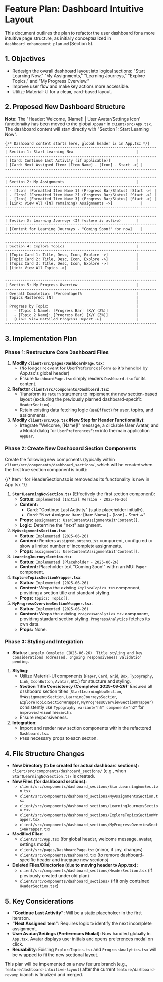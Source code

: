 # Feature Plan: Dashboard Intuitive Layout

This document outlines the plan to refactor the user dashboard for a more intuitive page structure, as initially conceptualized in `dashboard_enhancement_plan.md` (Section 5).

## 1. Objectives

*   Redesign the overall dashboard layout into logical sections: "Start Learning Now," "My Assignments," "Learning Journeys," "Explore Topics," and "My Progress Overview."
*   Improve user flow and make key actions more accessible.
*   Utilize Material-UI for a clean, card-based layout.

## 2. Proposed New Dashboard Structure

**Note:** The "Header: Welcome, [Name]! | User Avatar/Settings Icon" functionality has been moved to the global `AppBar` in `client/src/App.tsx`. The dashboard content will start directly with "Section 1: Start Learning Now".

```
{/* Dashboard content starts here, global header is in App.tsx */}
---------------------------------------------------------------------
| Section 1: Start Learning Now                             |
---------------------------------------------------------------------
| [Card: Continue Last Activity (if applicable)]            |
| [Card: Next Assigned Item: [Item Name] - [Icon] - Start ->] |
---------------------------------------------------------------------

---------------------------------------------------------------------
| Section 2: My Assignments                                 |
---------------------------------------------------------------------
| - [Icon] [Formatted Item Name 1] (Progress Bar/Status) [Start ->] |
| - [Icon] [Formatted Item Name 2] (Progress Bar/Status) [Start ->] |
| - [Icon] [Formatted Item Name 3] (Progress Bar/Status) [Start ->] |
| [Link: View All ([N] remaining) Assignments ->]             |
---------------------------------------------------------------------

---------------------------------------------------------------------
| Section 3: Learning Journeys (If feature is active)       |
---------------------------------------------------------------------
| [Content for Learning Journeys - "Coming Soon!" for now]    |
---------------------------------------------------------------------

---------------------------------------------------------------------
| Section 4: Explore Topics                                 |
---------------------------------------------------------------------
| [Topic Card 1: Title, Desc, Icon, Explore ->]             |
| [Topic Card 2: Title, Desc, Icon, Explore ->]             |
| [Topic Card 3: Title, Desc, Icon, Explore ->]             |
| [Link: View All Topics ->]                                |
---------------------------------------------------------------------

---------------------------------------------------------------------
| Section 5: My Progress Overview                           |
---------------------------------------------------------------------
| Overall Completion: [Percentage]%                         |
| Topics Mastered: [N]                                      |
|                                                           |
| Progress by Topic:                                        |
|   - [Topic 1 Name]: [Progress Bar] [X/Y (Z%)]             |
|   - [Topic 2 Name]: [Progress Bar] [X/Y (Z%)]             |
|   [Link: View Detailed Progress Report ->]                |
---------------------------------------------------------------------
```

## 3. Implementation Plan

### Phase 1: Restructure Core Dashboard Files

1.  **Modify `client/src/pages/DashboardPage.tsx`**:
    *   (No longer relevant for UserPreferencesForm as it's handled by App.tsx's global header)
    *   Ensure `DashboardPage.tsx` simply renders `Dashboard.tsx` for its content.
2.  **Refactor `client/src/components/Dashboard.tsx`**:
    *   Transform its `return` statement to implement the new section-based layout (excluding the previously planned dashboard-specific `HeaderSection`).
    *   Retain existing data fetching logic (`useEffect`) for user, topics, and assignments.
3.  **Modify `client/src/App.tsx` (New Step for Header Functionality)**:
    *   Integrate "Welcome, [Name]!" message, a clickable User Avatar, and a Modal dialog for `UserPreferencesForm` into the main application `AppBar`.

### Phase 2: Create New Dashboard Section Components

Create the following new components (typically within `client/src/components/dashboard_sections/`, which will be created when the first true section component is built):

{/* Item 1 for HeaderSection.tsx is removed as its functionality is now in App.tsx */}

1.  **`StartLearningNowSection.tsx`** (Effectively the first section component):
    *   **Status:** `Implemented (Initial Version - 2025-06-26)`
    *   **Content:**
        *   Card: "Continue Last Activity" (static placeholder initially).
        *   Card: "Next Assigned Item: [Item Name] - [Icon] - Start ->"
    *   **Props:** `assignments: UserContentAssignmentWithContent[]`.
    *   **Logic:** Determine the "next" assignment.
3.  **`MyAssignmentsSection.tsx`**:
    *   **Status:** `Implemented (2025-06-26)`
    *   **Content:** Renders `AssignedContentList` component, configured to show a limited number of incomplete assignments.
    *   **Props:** `assignments: UserContentAssignmentWithContent[]`.
4.  **`LearningJourneysSection.tsx`**:
    *   **Status:** `Implemented (Placeholder - 2025-06-26)`
    *   **Content:** Placeholder text "Coming Soon!" within an MUI `Paper` component.
5.  **`ExploreTopicsSectionWrapper.tsx`**:
    *   **Status:** `Implemented (2025-06-26)`
    *   **Content:** Wraps the existing `ExploreTopics.tsx` component, providing a section title and standard styling.
    *   **Props:** `topics: Topic[]`.
6.  **`MyProgressOverviewSectionWrapper.tsx`**:
    *   **Status:** `Implemented (2025-06-26)`
    *   **Content:** Wraps the existing `ProgressAnalytics.tsx` component, providing standard section styling. `ProgressAnalytics` fetches its own data.
    *   **Props:** None.

### Phase 3: Styling and Integration
*   **Status:** `Largely Complete (2025-06-26). Title styling and key considerations addressed. Ongoing responsiveness validation pending.`

1.  **Styling**:
    *   Utilize Material-UI components (`Paper`, `Card`, `Grid`, `Box`, `Typography`, `Link`, `IconButton`, `Avatar`, etc.) for structure and styling.
    *   **Section Title Consistency (Completed 2025-06-26):** Ensured all dashboard section titles (`StartLearningNowSection`, `MyAssignmentsSection`, `LearningJourneysSection`, `ExploreTopicsSectionWrapper`, `MyProgressOverviewSectionWrapper`) consistently use `Typography variant="h5" component="h2"` for improved visual hierarchy.
    *   Ensure responsiveness.
2.  **Integration**:
    *   Import and render new section components within the refactored `Dashboard.tsx`.
    *   Pass necessary props to each section.

## 4. File Structure Changes

*   **New Directory (to be created for actual dashboard sections):** `client/src/components/dashboard_sections/` (e.g., when `StartLearningNowSection.tsx` is created).
*   **New Files (for dashboard sections):**
    *   `client/src/components/dashboard_sections/StartLearningNowSection.tsx`
    *   `client/src/components/dashboard_sections/MyAssignmentsSection.tsx`
    *   `client/src/components/dashboard_sections/LearningJourneysSection.tsx`
    *   `client/src/components/dashboard_sections/ExploreTopicsSectionWrapper.tsx`
    *   `client/src/components/dashboard_sections/MyProgressOverviewSectionWrapper.tsx`
*   **Modified Files:**
    *   `client/src/App.tsx` (for global header, welcome message, avatar, settings modal)
    *   `client/src/pages/DashboardPage.tsx` (minor, if any, changes)
    *   `client/src/components/Dashboard.tsx` (to remove dashboard-specific header and integrate new sections)
*   **Deleted Files/Directories (due to moving header to App.tsx):**
    *   `client/src/components/dashboard_sections/HeaderSection.tsx` (if previously created under old plan)
    *   `client/src/components/dashboard_sections/` (if it only contained `HeaderSection.tsx`)


## 5. Key Considerations

*   **"Continue Last Activity"**: Will be a static placeholder in the first iteration.
*   **"Next Assigned Item"**: Requires logic to identify the next incomplete assignment.
*   **User Avatar/Settings (Preferences Modal)**: Now handled globally in `App.tsx`. Avatar displays user initials and opens preferences modal on click.
*   **Reusability**: Existing `ExploreTopics.tsx` and `ProgressAnalytics.tsx` will be wrapped to fit the new sectional layout.

This plan will be implemented on a new feature branch (e.g., `feature/dashboard-intuitive-layout`) after the current `feature/dashboard-revamp` branch is finalized and merged.
